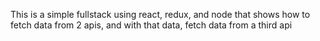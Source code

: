 This is a simple fullstack using react, redux, and node that shows how to fetch data from 2 apis, and with that data, fetch data from a third api